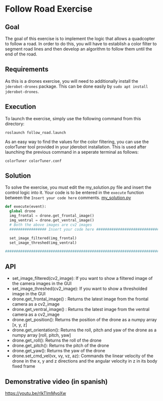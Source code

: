 # Follow Road Exercise

## Goal

The goal of this exercise is to implement the logic that allows a quadcopter to follow a road. In order to do this, you will have to establish a color filter to segment road lines and then develop an algorithm to follow them until the end of the road.

## Requirements

As this is a drones exercise, you will need to additionally install the `jderobot-drones` package. This can be done easily by `sudo apt install jderobot-drones`.

## Execution

To launch the exercise, simply use the following command from this directory:

`roslaunch follow_road.launch`

As an easy way to find the values for the color filtering, you can use the colorTuner tool provided in your jderobot installation. This is used after launching the previous command in a seperate terminal as follows:

`colorTuner colorTuner.conf`

## Solution

To solve the exercise, you must edit the my_solution.py file and insert the control logic into it. Your code is to be entered in the `execute` function between the `Insert your code here` comments.
[my_solution.py](my_solution.py#L49)

```python
def execute(event):
  global drone
  img_frontal = drone.get_frontal_image()
  img_ventral = drone.get_ventral_image()
  # Both the above images are cv2 images
  ################# Insert your code here #################################

  set_image_filtered(img_frontal)
  set_image_threshed(img_ventral)

#########################################################################
```

## API

* set_image_filtered(cv2_image): If you want to show a filtered image of the camera images in the GUI
* set_image_threshed(cv2_image): If you want to show a thresholded image in the GUI
* drone.get_frontal_image() : Returns the latest image from the frontal camera as a cv2_image
* drone.get_ventral_image() : Returns the latest image from the ventral camera as a cv2_image
* drone.get_position(): Returns the position of the drone as a numpy array [x, y, z]
* drone.get_orientation(): Returns the roll, pitch and yaw of the drone as a numpy array [roll, pitch, yaw]
* drone.get_roll(): Returns the roll of the drone
* drone.get_pitch(): Returns the pitch of the drone
* drone.get_yaw(): Returns the yaw of the drone
* drone.set_cmd_vel(vx, vy, vz, az): Commands the linear velocity of the drone in the x, y and z directions and the angular velocity in z in its body fixed frame

## Demonstrative video (in spanish)

https://youtu.be/rIkTImMyoXw
